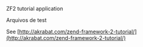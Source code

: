 ZF2 tutorial application

Arquivos de test

See [http://akrabat.com/zend-framework-2-tutorial/](http://akrabat.com/zend-framework-2-tutorial/)